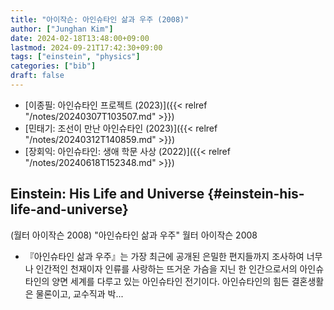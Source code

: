 ```yaml
---
title: "아이작슨: 아인슈타인 삶과 우주 (2008)"
author: ["Junghan Kim"]
date: 2024-02-18T13:48:00+09:00
lastmod: 2024-09-21T17:42:30+09:00
tags: ["einstein", "physics"]
categories: ["bib"]
draft: false
---
```


-   [이종필: 아인슈타인 프로젝트 (2023)]({{< relref "/notes/20240307T103507.md" >}})
-   [민태기: 조선이 만난 아인슈타인 (2023)]({{< relref "/notes/20240312T140859.md" >}})
-   [장회익: 아인슈타인: 생애 학문 사상 (2022)]({{< relref "/notes/20240618T152348.md" >}})


## Einstein: His Life and Universe {#einstein-his-life-and-universe}

(월터 아이작슨 2008) "아인슈타인 삶과 우주" 월터 아이작슨 2008

-   『아인슈타인 삶과 우주』는 가장 최근에 공개된 은밀한 편지들까지 조사하여 너무나 인간적인 천재이자 인류를 사랑하는 뜨거운 가슴을 지닌 한 인간으로서의 아인슈타인의 양면 세계를 다루고 있는 아인슈타인 전기이다. 아인슈타인의 힘든 결혼생활은 물론이고, 교수직과 박...
